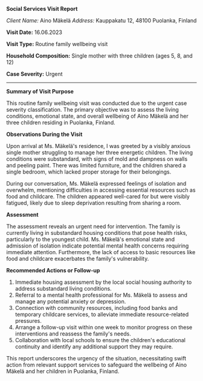 **Social Services Visit Report**

*Client Name:* Aino Mäkelä
*Address:* Kauppakatu 12, 48100 Puolanka, Finland

**Visit Date:** 16.06.2023

**Visit Type:** Routine family wellbeing visit

**Household Composition:** Single mother with three children (ages 5, 8, and 12)

**Case Severity:** Urgent

---

**Summary of Visit Purpose**

This routine family wellbeing visit was conducted due to the urgent case severity classification. The primary objective was to assess the living conditions, emotional state, and overall wellbeing of Aino Mäkelä and her three children residing in Puolanka, Finland.

**Observations During the Visit**

Upon arrival at Ms. Mäkelä's residence, I was greeted by a visibly anxious single mother struggling to manage her three energetic children. The living conditions were substandard, with signs of mold and dampness on walls and peeling paint. There was limited furniture, and the children shared a single bedroom, which lacked proper storage for their belongings.

During our conversation, Ms. Mäkelä expressed feelings of isolation and overwhelm, mentioning difficulties in accessing essential resources such as food and childcare. The children appeared well-cared for but were visibly fatigued, likely due to sleep deprivation resulting from sharing a room.

**Assessment**

The assessment reveals an urgent need for intervention. The family is currently living in substandard housing conditions that pose health risks, particularly to the youngest child. Ms. Mäkelä's emotional state and admission of isolation indicate potential mental health concerns requiring immediate attention. Furthermore, the lack of access to basic resources like food and childcare exacerbates the family's vulnerability.

**Recommended Actions or Follow-up**

1. Immediate housing assessment by the local social housing authority to address substandard living conditions.
2. Referral to a mental health professional for Ms. Mäkelä to assess and manage any potential anxiety or depression.
3. Connection with community resources, including food banks and temporary childcare services, to alleviate immediate resource-related pressures.
4. Arrange a follow-up visit within one week to monitor progress on these interventions and reassess the family's needs.
5. Collaboration with local schools to ensure the children's educational continuity and identify any additional support they may require.

This report underscores the urgency of the situation, necessitating swift action from relevant support services to safeguard the wellbeing of Aino Mäkelä and her children in Puolanka, Finland.